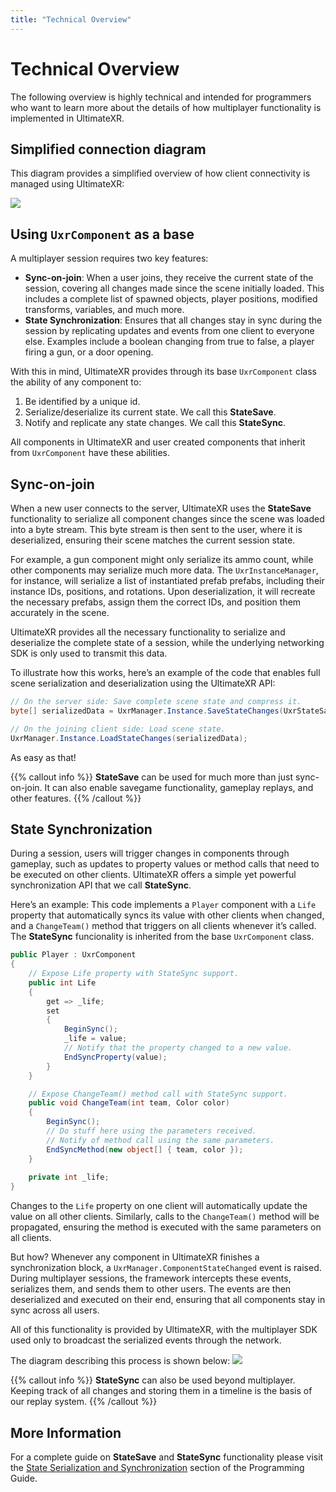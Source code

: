 ```yaml
---
title: "Technical Overview"
---
```


# Technical Overview

The following overview is highly technical and intended for programmers who want to learn more about the details of how multiplayer functionality is implemented in UltimateXR.

## Simplified connection diagram

This diagram provides a simplified overview of how client connectivity is managed using UltimateXR:

![](/docs/multiplayer/media/technical-overview/ConnectionDiagram.png)

## Using `UxrComponent` as a base

A multiplayer session requires two key features:

- **Sync-on-join**: When a user joins, they receive the current state of the session, covering all changes made since the scene initially loaded. This includes a complete list of spawned objects, player positions, modified transforms, variables, and much more.
- **State Synchronization**: Ensures that all changes stay in sync during the session by replicating updates and events from one client to everyone else. Examples include a boolean changing from true to false, a player firing a gun, or a door opening.

With this in mind, UltimateXR provides through its base `UxrComponent` class the ability of any component to:

1) Be identified by a unique id.
2) Serialize/deserialize its current state. We call this **StateSave**.
3) Notify and replicate any state changes. We call this **StateSync**.

All components in UltimateXR and user created components that inherit from `UxrComponent` have these abilities.

## Sync-on-join

When a new user connects to the server, UltimateXR uses the **StateSave** functionality to serialize all component changes since the scene was loaded into a byte stream. This byte stream is then sent to the user, where it is deserialized, ensuring their scene matches the current session state.

For example, a gun component might only serialize its ammo count, while other components may serialize much more data. The `UxrInstanceManager`, for instance, will serialize a list of instantiated prefab prefabs, including their instance IDs, positions, and rotations. Upon deserialization, it will recreate the necessary prefabs, assign them the correct IDs, and position them accurately in the scene.

UltimateXR provides all the necessary functionality to serialize and deserialize the complete state of a session, while the underlying networking SDK is only used to transmit this data.

To illustrate how this works, here’s an example of the code that enables full scene serialization and deserialization using the UltimateXR API:

```c#
// On the server side: Save complete scene state and compress it.
byte[] serializedData = UxrManager.Instance.SaveStateChanges(UxrStateSaveLevel.Complete, UxrSerializationFormat.BinaryGzip);

// On the joining client side: Load scene state.
UxrManager.Instance.LoadStateChanges(serializedData);
```

As easy as that!

{{% callout info %}}
**StateSave** can be used for much more than just sync-on-join. It can also enable savegame functionality, gameplay replays, and other features.
{{% /callout %}}

## State Synchronization

During a session, users will trigger changes in components through gameplay, such as updates to property values or method calls that need to be executed on other clients. UltimateXR offers a simple yet powerful synchronization API that we call **StateSync**.

Here’s an example: This code implements a `Player` component with a `Life` property that automatically syncs its value with other clients when changed, and a `ChangeTeam()` method that triggers on all clients whenever it’s called. The **StateSync** funcionality is inherited from the base `UxrComponent` class.

```c#
public Player : UxrComponent
{
    // Expose Life property with StateSync support.
    public int Life
    {
        get => _life;
        set
        {
            BeginSync();
            _life = value;
            // Notify that the property changed to a new value.
            EndSyncProperty(value);
        }
    }

    // Expose ChangeTeam() method call with StateSync support.
    public void ChangeTeam(int team, Color color)
    {
        BeginSync();
        // Do stuff here using the parameters received.		
        // Notify of method call using the same parameters.
        EndSyncMethod(new object[] { team, color });
    }
	
    private int _life;
}
```

Changes to the `Life` property on one client will automatically update the value on all other clients. Similarly, calls to the `ChangeTeam()` method will be propagated, ensuring the method is executed with the same parameters on all clients.

But how? Whenever any component in UltimateXR finishes a synchronization block, a `UxrManager.ComponentStateChanged` event is raised. During multiplayer sessions, the framework intercepts these events, serializes them, and sends them to other users. The events are then deserialized and executed on their end, ensuring that all components stay in sync across all users.

All of this functionality is provided by UltimateXR, with the multiplayer SDK used only to broadcast the serialized events through the network.

The diagram describing this process is shown below:
![](/docs/programming-guide/media/StateSyncDiagram.png)

{{% callout info %}}
**StateSync** can also be used beyond multiplayer. Keeping track of all changes and storing them in a timeline is the basis of our replay system.
{{% /callout %}}


## More Information

For a complete guide on **StateSave** and **StateSync** functionality please visit the [State Serialization and Synchronization](/docs/programming-guide/state-serialization-and-synchronization-introduction) section of the Programming Guide.
